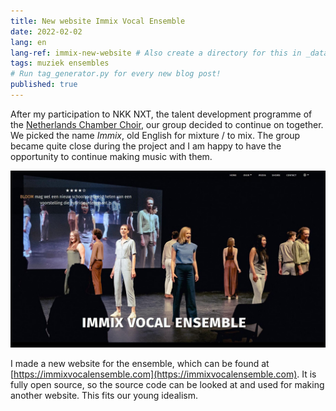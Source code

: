 ```yaml
---
title: New website Immix Vocal Ensemble
date: 2022-02-02
lang: en
lang-ref: immix-new-website # Also create a directory for this in _data/comments. Throws error otherwise. Add empty file there to propagate on Github as well, then remove again.
tags: muziek ensembles
# Run tag_generator.py for every new blog post!
published: true
---
```


After my participation to NKK NXT, the talent development programme of the [Netherlands Chamber Choir](https://www.nederlandskamerkoor.nl), our group decided to continue on together. We picked the name *Immix*, old English for mixture / to mix. The group became quite close during the project and I am happy to have the opportunity to continue making music with them.

<a href="https://immixvocalensemble.com"><img src="/images/blog/2022/Immix_website.jpg" alt="Screenshot new website" title="The new website"/></a>

I made a new website for the ensemble, which can be found at [https://immixvocalensemble.com](https://immixvocalensemble.com). It is fully open source, so the source code can be looked at and used for making another website. This fits our young idealism.